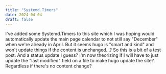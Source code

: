 ```yaml
---
title: "Systemd.Timers"
date: 2024-04-04
draft: false
---
```

I've added some Systemd.Timers to this site which I was hoping would automatically update the main page calendar to not still say "December" when we're already in April.
But it seems hugo is "smart and kind" and won't update things if the content is unchanged...? So this is a bit of a test post. And a status update I guess? I'm now theorizing if I will have to just update the "last modified" field on a file to make hugo update the site? Regardless if there's no content change?

